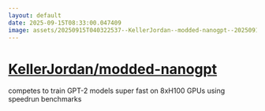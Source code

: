 ```yaml
---
layout: default
date: 2025-09-15T08:33:00.047409
image: assets/20250915T040322537--KellerJordan--modded-nanogpt--20250915T040908448--cropped.png
---
```


# [KellerJordan/modded-nanogpt](https://github.com/KellerJordan/modded-nanogpt)

competes to train GPT-2 models super fast on 8xH100 GPUs using speedrun benchmarks
